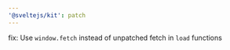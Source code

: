 ```yaml
---
'@sveltejs/kit': patch
---
```


fix: Use `window.fetch` instead of unpatched fetch in `load` functions
